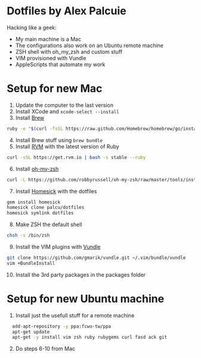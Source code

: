 # Dotfiles by Alex Palcuie

Hacking like a geek:

* My main machine is a Mac
* The configurations also work on an Ubuntu remote machine
* ZSH shell with oh_my_zsh and custom stuff
* VIM provisioned with Vundle
* AppleScripts that automate my work

# Setup for new Mac

1. Update the computer to the last version
2. Install XCode and `xcode-select --install`
3. Install [Brew](http://brew.sh/)

  ```bash
  ruby -e "$(curl -fsSL https://raw.github.com/Homebrew/homebrew/go/install)"
  ```

4. Install Brew stuff using `brew bundle`
5. Install [RVM](rvm.io) with the latest version of Ruby

  ```bash
  curl -sSL https://get.rvm.io | bash -s stable --ruby
  ```

6. Install [oh-my-zsh](https://github.com/robbyrussell/oh-my-zsh/)

  ```bash
  curl -L https://github.com/robbyrussell/oh-my-zsh/raw/master/tools/install.sh | sh
  ```

7. Install [Homesick](https://github.com/technicalpickles/homesick) with the dotfiles

  ```bash
  gem install homesick
  homesick clone palcu/dotfiles
  homesick symlink dotfiles
  ```

8. Make ZSH the default shell

  ```bash
  chsh -s /bin/zsh
  ```

9. Install the VIM plugins with [Vundle](https://github.com/gmarik/Vundle.vim)

  ```bash
  git clone https://github.com/gmarik/vundle.git ~/.vim/bundle/vundle
  vim +BundleInstall
  ```

10. Install the 3rd party packages in the packages folder

# Setup for new Ubuntu machine

1. Install just the usefull stuff for a remote machine

  ```bash
    add-apt-repository -y ppa:fcwu-tw/ppa
    apt-get update
    apt-get -y install vim zsh ruby rubygems curl fasd ack git
  ```

2. Do steps 6-10 from Mac
